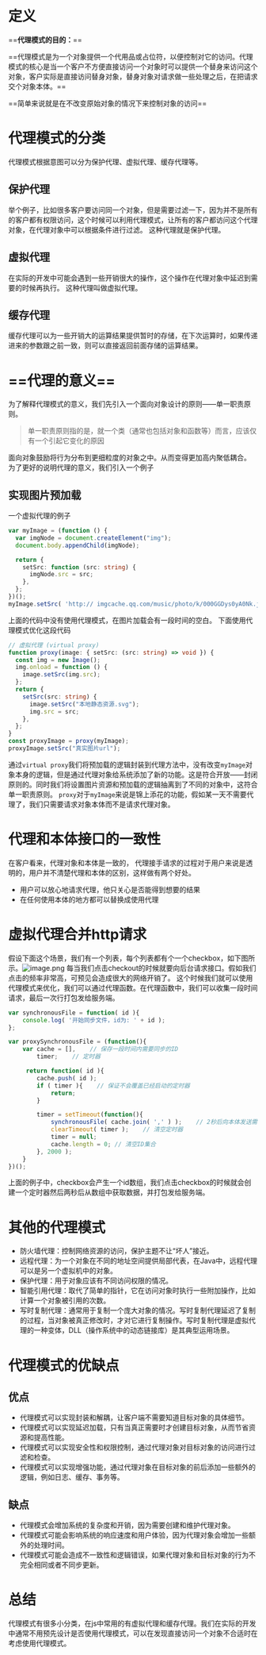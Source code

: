 # 定义

==**代理模式的目的：**==

==代理模式是为一个对象提供一个代用品或占位符，以便控制对它的访问。代理模式的核心是当一个客户不方便直接访问一个对象时可以提供一个替身来访问这个对象，客户实际是直接访问替身对象，替身对象对请求做一些处理之后，在把请求交个对象本体。==

==简单来说就是在不改变原始对象的情况下来控制对象的访问==

# 代理模式的分类
代理模式根据意图可以分为保护代理、虚拟代理、缓存代理等。
## 保护代理
举个例子，比如很多客户要访问同一个对象，但是需要过滤一下，因为并不是所有的客户都有权限访问，这个时候可以利用代理模式，让所有的客户都访问这个代理对象，在代理对象中可以根据条件进行过滤。
这种代理就是保护代理。

## 虚拟代理
在实际的开发中可能会遇到一些开销很大的操作，这个操作在代理对象中延迟到需要的时候再执行。
这种代理叫做虚拟代理。
## 缓存代理
缓存代理可以为一些开销大的运算结果提供暂时的存储，在下次运算时，如果传递进来的参数跟之前一致，则可以直接返回前面存储的运算结果。
# ==代理的意义==
为了解释代理模式的意义，我们先引入一个面向对象设计的原则——单一职责原则。
> 单一职责原则指的是，就一个类（通常也包括对象和函数等）而言，应该仅有一个引起它变化的原因

面向对象鼓励将行为分布到更细粒度的对象之中。从而变得更加高内聚低耦合。
为了更好的说明代理的意义，我们引入一个例子
## 实现图片预加载
一个虚拟代理的例子
```typescript
var myImage = (function () {
  var imgNode = document.createElement("img");
  document.body.appendChild(imgNode);

  return {
    setSrc: function (src: string) {
      imgNode.src = src;
    },
  };
})();
myImage.setSrc( 'http:// imgcache.qq.com/music/photo/k/000GGDys0yA0Nk.jpg' );
```
上面的代码中没有使用代理模式，在图片加载会有一段时间的空白。
下面使用代理模式优化这段代码
```typescript
// 虚拟代理 (virtual proxy)
function proxy(image: { setSrc: (src: string) => void }) {
  const img = new Image();
  img.onload = function () {
    image.setSrc(img.src);
  };
  return {
    setSrc(src: string) {
      image.setSrc("本地静态资源.svg");
      img.src = src;
    },
  };
}
const proxyImage = proxy(myImage);
proxyImage.setSrc("真实图片url");
```
 通过`virtual proxy`我们将预加载的逻辑封装到代理方法中，没有改变`myImage`对象本身的逻辑，但是通过代理对象给系统添加了新的功能。这是符合开放——封闭原则的。同时我们将设置图片资源和预加载的逻辑抽离到了不同的对象中，这符合单一职责原则。
`proxy`对于`myImage`来说是锦上添花的功能，假如某一天不需要代理了，我们只需要请求对象本体而不是请求代理对象。
# 代理和本体接口的一致性
在客户看来，代理对象和本体是一致的， 代理接手请求的过程对于用户来说是透明的，用户并不清楚代理和本体的区别，这样做有两个好处。

- 用户可以放心地请求代理，他只关心是否能得到想要的结果
- 在任何使用本体的地方都可以替换成使用代理
# 虚拟代理合并http请求
假设下面这个场景，我们有一个列表，每个列表都有个一个checkbox，如下图所示。![image.png](https://cdn.nlark.com/yuque/0/2023/png/12763837/1691384023310-a9a0ee78-1e55-4e1e-a4b4-4aa1f38c956d.png#averageHue=%23eaf0ef&clientId=u26ebd132-9179-4&from=paste&height=335&id=u32df4968&originHeight=670&originWidth=1472&originalType=binary&ratio=2&rotation=0&showTitle=false&size=475813&status=done&style=none&taskId=u4d1de2be-6da2-45f2-923c-a61f50f4e9b&title=&width=736)
每当我们点击checkout的时候就要向后台请求接口。假如我们点击的频率非常高，可预见会造成很大的网络开销了。
这个时候我们就可以使用代理模式来优化，我们可以通过代理函数。在代理函数中，我们可以收集一段时间请求，最后一次行打包发给服务端。
```javascript
var synchronousFile = function( id ){
    console.log( '开始同步文件，id为: ' + id );
};

var proxySynchronousFile = (function(){
    var cache = [],    // 保存一段时间内需要同步的ID
        timer;    // 定时器

     return function( id ){
        cache.push( id );
        if ( timer ){    // 保证不会覆盖已经启动的定时器
            return;
        }

        timer = setTimeout(function(){
            synchronousFile( cache.join( ',' ) );    // 2秒后向本体发送需要同步的ID集合
            clearTimeout( timer );    // 清空定时器
            timer = null;
            cache.length = 0; // 清空ID集合
        }, 2000 );
    }
})();
```
上面的例子中，checkbox会产生一个id数组，我们点击checkbox的时候就会创建一个定时器然后两秒后从数组中获取数据，并打包发给服务端。
# 其他的代理模式

- 防火墙代理：控制网络资源的访问，保护主题不让“坏人”接近。
- 远程代理：为一个对象在不同的地址空间提供局部代表，在Java中，远程代理可以是另一个虚拟机中的对象。
- 保护代理：用于对象应该有不同访问权限的情况。
- 智能引用代理：取代了简单的指针，它在访问对象时执行一些附加操作，比如计算一个对象被引用的次数。
- 写时复制代理：通常用于复制一个庞大对象的情况。写时复制代理延迟了复制的过程，当对象被真正修改时，才对它进行复制操作。写时复制代理是虚拟代理的一种变体，DLL（操作系统中的动态链接库）是其典型运用场景。
# 代理模式的优缺点
## 优点

- 代理模式可以实现封装和解耦，让客户端不需要知道目标对象的具体细节。
- 代理模式可以实现延迟加载，只有当真正需要时才创建目标对象，从而节省资源和提高性能。
- 代理模式可以实现安全性和权限控制，通过代理对象对目标对象的访问进行过滤和检查。
- 代理模式可以实现增强功能，通过代理对象在目标对象的前后添加一些额外的逻辑，例如日志、缓存、事务等。
## 缺点

- 代理模式会增加系统的复杂度和开销，因为需要创建和维护代理对象。
- 代理模式可能会影响系统的响应速度和用户体验，因为代理对象会增加一些额外的处理时间。
- 代理模式可能会造成不一致性和逻辑错误，如果代理对象和目标对象的行为不完全相同或者不同步更新。
# 总结
代理模式有很多小分类，在js中常用的有虚拟代理和缓存代理。我们在实际的开发中通常不用预先设计是否使用代理模式，可以在发现直接访问一个对象不合适时在考虑使用代理模式。

